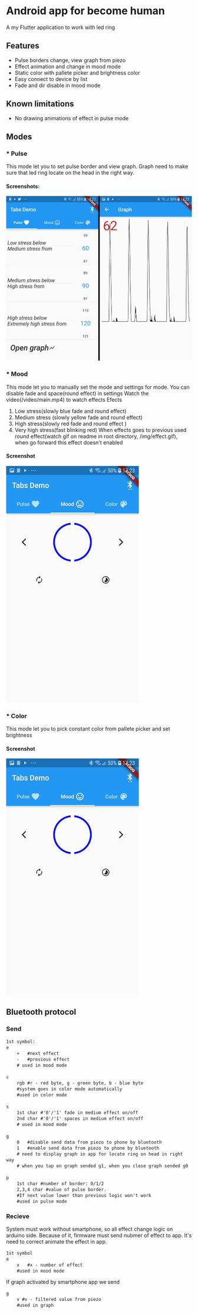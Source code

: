 # Android app for become human

A my Flutter application to work with led ring
## Features
* Pulse borders change, view graph from piezo
* Effect animation and change in mood mode
* Static color with pallete picker and brightness color
* Easy connect to device by list
* Fade and dir disable in mood mode
## Known limitations
* No drawing animations of effect in pulse mode
## Modes
### * Pulse   
This mode let you to set pulse border and view graph. Graph need to make sure that led ring locate on the head in the right way.
#### Screenshots:
![Screen1](/img/pulse.jpg)
### * Mood
This mode let you to manually set the mode and settings for mode.
You can disable fade and space(round effect) in settings
Watch the video(/video/main.mp4) to watch effects
Efects
1. Low stress(slowly blue fade and round effect)
2. Medium stress (slowly yellow fade and round effect)
3. High stress(slowly red fade and round effect )
4. Very high stress(fast blinking red)
When effects goes to previous used round effect(watch gif on readme in root directory, /img/effect.gif), when go forward this effect doesn't enabled
#### Screenshot
![Screen](/img/mood.jpg)
### * Color
This mode let you to pick constant color from pallete picker and set brightness
#### Screenshot
![Screen](/img/mood.jpg)

## Bluetooth protocol
### Send
```
1st symbol:
e
    +   #next effect
    -   #previous effect
    # used in mood mode

c
    rgb #r - red byte, g - green byte, b - blue byte
    #system goes in color mode automatically
    #used in color mode

s
    1st char #'0'/'1' fade in medium effect on/off
    2nd char #'0'/'1' spaces in medium effect on/off
    # used in mood mode

g
    0   #disable send data from piezo to phone by bluetooth
    1   #enable send data from piezo to phone by bluetooth
    # need to display graph in app for locate ring on head in right way
    # when you tap on graph sended g1, when you close graph sended g0

p
    1st char #number of border: 0/1/2
    2,3,4 char #value of pulse border. 
    #If next value lower than previous logic won't work
    #used in pulse mode

```
### Recieve
System must work without smartphone, so all effect change logic on arduino side. Because of it, firmware must send nubmer of effect to app. It's need to correct animate the effect in app.
```
1st symbol
e
    x   #x - number of effect
    #used in mood mode
```
If graph activated by smartphone app we send
```
g
    v #v - filtered value from piezo
    #used in graph


